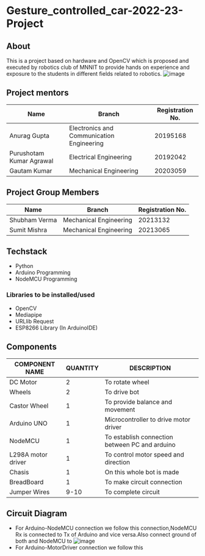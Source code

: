 # Gesture_controlled_car-2022-23-Project
## About
This is a project based on hardware and OpenCV which is proposed and executed by robotics club of MNNIT to provide hands on experience and exposure to the students in different fields related to robotics.
![image](https://user-images.githubusercontent.com/130023827/230298919-71846126-458d-4e24-8479-0ad96877c274.png)

## Project mentors
| Name  | Branch | Registration No. |
| -------- | -------- | -------- |
| Anurag Gupta | Electronics and Communication Engineering | 20195168 |
| Purushotam Kumar Agrawal | Electrical Engineering |	20192042 |
| Gautam Kumar | Mechanical Engineering | 20203059 |
## Project Group Members
| Name | Branch | Registration No. |
| -------- | -------- | -------- |
| Shubham Verma | Mechanical Engineering | 20213132 |
| Sumit Mishra | Mechanical Engineering | 20213065 |
## Techstack
- Python
- Arduino Programming
- NodeMCU Programming
### Libraries to be installed/used 
- OpenCV
- Mediapipe
- URLlib Request
- ESP8266 Library (In ArduinoIDE)

## Components
|COMPONENT NAME |QUANTITY | DESCRIPTION |
| -------- | -------- | -------- |
| DC Motor | 2 | To rotate wheel |
| Wheels | 2 | To drive bot |
| Castor Wheel | 1 | To provide balance and movement |
| Arduino UNO | 1 | Microcontroller to drive motor driver |
| NodeMCU | 1 | To establish connection between PC and arduino |
| L298A motor driver| 1 | To control motor speed and direction  |
| Chasis | 1 | On this whole bot is made |
| BreadBoard | 1 | To make circuit connection |
| Jumper Wires | 9-10 | To complete circuit |
## Circuit Diagram
- For Arduino-NodeMCU connection we follow this connection,NodeMCU Rx is connected to Tx of Arduino and vice versa.Also connect ground of both and NodeMCU to
![image](https://user-images.githubusercontent.com/130023827/230319898-a2edb609-0a2e-46b1-98fb-fd2a2bcfb58e.png)
- For Arduino-MotorDriver connection we follow this




